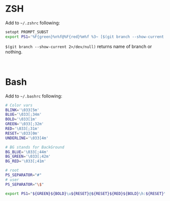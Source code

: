 # ZSH
Add to `~/.zshrc` following:
```bash
setopt PROMPT_SUBST
export PS1='%F{green}%n%f@%F{red}%m%f %3~ [$(git branch --show-current 2>/dev/null)] %# '
```

`$(git branch --show-current 2>/dev/null)` returns name of branch or nothing.<br>

<br>

# Bash
Add to `~/.bashrc` following:
```bash
# Color vars
BLINK='\033[5m'
BLUE='\033[;34m'
BOLD='\033[1m'
GREEN='\033[;32m'
RED='\033[;31m'
RESET='\033[0m'
UNDERLINE='\033[4m'

# BG stands for BackGround
BG_BLUE='\033[;44m'
BG_GREEN='\033[;42m'
BG_RED='\033[;41m'

# root
PS_SEPARATOR="#"
# user
PS_SEPARATOR="\$"

export PS1="${GREEN}${BOLD}\u${RESET}@${RESET}${RED}${BOLD}\h:${RESET}\w [\$(git branch --show-current 2>/dev/null)] ${PS_SEPARATOR} ${RESET}"
```

